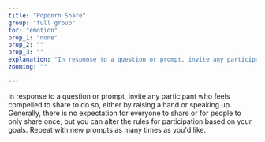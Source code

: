 ```yaml
---
title: "Popcorn Share"
group: "full group"
for: "emotion"
prop_1: "none"
prop_2: ""
prop_3: ""
explanation: "In response to a question or prompt, invite any participant who feels compelled to share to do so, either by raising a hand or speaking up. Generally, there is no expectation for everyone to share or for people to only share once, but you can alter the rules for participation based on your goals. Repeat with new prompts as many times as you\'d like."
zooming: ""

---
```


In response to a question or prompt, invite any participant who feels compelled to share to do so, either by raising a hand or speaking up. Generally, there is no expectation for everyone to share or for people to only share once, but you can alter the rules for participation based on your goals. Repeat with new prompts as many times as you'd like.
